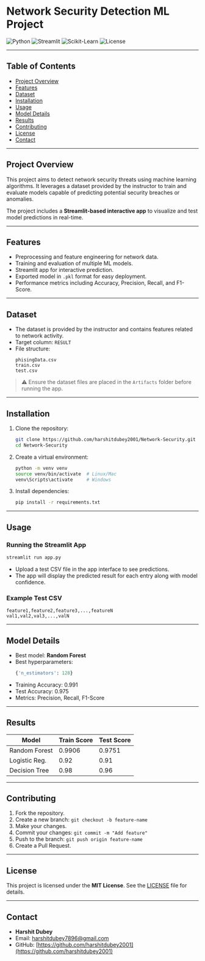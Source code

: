 # Network Security Detection ML Project

![Python](https://img.shields.io/badge/Python-3.10-blue.svg)
![Streamlit](https://img.shields.io/badge/Streamlit-1.26-orange.svg)
![Scikit-Learn](https://img.shields.io/badge/Scikit--Learn-1.2.2-green.svg)
![License](https://img.shields.io/badge/License-MIT-blue.svg)

---

## Table of Contents
- [Project Overview](#project-overview)
- [Features](#features)
- [Dataset](#dataset)
- [Installation](#installation)
- [Usage](#usage)
- [Model Details](#model-details)
- [Results](#results)
- [Contributing](#contributing)
- [License](#license)
- [Contact](#contact)

---

## Project Overview
This project aims to detect network security threats using machine learning algorithms. It leverages a dataset provided by the instructor to train and evaluate models capable of predicting potential security breaches or anomalies.  

The project includes a **Streamlit-based interactive app** to visualize and test model predictions in real-time.

---

## Features
- Preprocessing and feature engineering for network data.
- Training and evaluation of multiple ML models.
- Streamlit app for interactive prediction.
- Exported model in `.pkl` format for easy deployment.
- Performance metrics including Accuracy, Precision, Recall, and F1-Score.

---

## Dataset
- The dataset is provided by the instructor and contains features related to network activity.
- Target column: `RESULT`
- File structure:
  ```
  phisingData.csv
  train.csv
  test.csv
  ```
> ⚠️ Ensure the dataset files are placed in the `Artifacts` folder before running the app.

---

## Installation
1. Clone the repository:
   ```bash
   git clone https://github.com/harshitdubey2001/Network-Security.git
   cd Network-Security
   ```
2. Create a virtual environment:
   ```bash
   python -m venv venv
   source venv/bin/activate  # Linux/Mac
   venv\Scripts\activate     # Windows
   ```
3. Install dependencies:
   ```bash
   pip install -r requirements.txt
   ```

---

## Usage
### Running the Streamlit App
```bash
streamlit run app.py
```
- Upload a test CSV file in the app interface to see predictions.
- The app will display the predicted result for each entry along with model confidence.

### Example Test CSV
```csv
feature1,feature2,feature3,...,featureN
val1,val2,val3,...,valN
```

---

## Model Details
- Best model: **Random Forest**
- Best hyperparameters:
  ```python
  {'n_estimators': 128}
  ```
- Training Accuracy: 0.991  
- Test Accuracy: 0.975  
- Metrics: Precision, Recall, F1-Score

---

## Results
| Model         | Train Score | Test Score |
|---------------|------------|------------|
| Random Forest | 0.9906     | 0.9751     |
| Logistic Reg. | 0.92       | 0.91       |
| Decision Tree | 0.98       | 0.96       |

---

## Contributing
1. Fork the repository.
2. Create a new branch: `git checkout -b feature-name`
3. Make your changes.
4. Commit your changes: `git commit -m "Add feature"`
5. Push to the branch: `git push origin feature-name`
6. Create a Pull Request.

---

## License
This project is licensed under the **MIT License**. See the [LICENSE](LICENSE) file for details.

---

## Contact
- **Harshit Dubey**  
- Email: harshitdubey7896@gmail.com  
- GitHub: [https://github.com/harshitdubey2001](https://github.com/harshitdubey2001)

